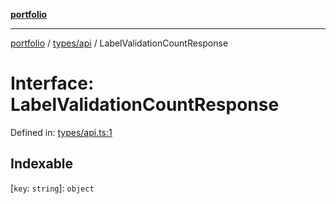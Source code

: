 [**portfolio**](../../../README.md)

***

[portfolio](../../../modules.md) / [types/api](../README.md) / LabelValidationCountResponse

# Interface: LabelValidationCountResponse

Defined in: [types/api.ts:1](https://github.com/tnorlund/Portfolio/blob/ed809a84b311878a5d5ab0478e10ed8cf2141530/portfolio/types/api.ts#L1)

## Indexable

\[`key`: `string`\]: `object`
